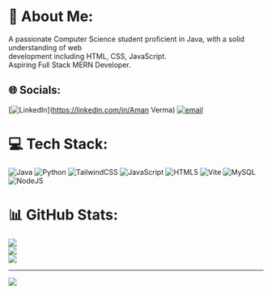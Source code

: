 # 💫 About Me:
A passionate Computer Science student proficient in Java, with a solid understanding of web <br>development including HTML, CSS, JavaScript.<br>Aspiring Full Stack MERN Developer.<br>


## 🌐 Socials:
[![LinkedIn](https://img.shields.io/badge/LinkedIn-%230077B5.svg?logo=linkedin&logoColor=white)](https://linkedin.com/in/Aman Verma) [![email](https://img.shields.io/badge/Email-D14836?logo=gmail&logoColor=white)](mailto:amanverma9748@gmail.com) 

# 💻 Tech Stack:
![Java](https://img.shields.io/badge/java-%23ED8B00.svg?style=for-the-badge&logo=openjdk&logoColor=white) ![Python](https://img.shields.io/badge/python-3670A0?style=for-the-badge&logo=python&logoColor=ffdd54) ![TailwindCSS](https://img.shields.io/badge/tailwindcss-%2338B2AC.svg?style=for-the-badge&logo=tailwind-css&logoColor=white) ![JavaScript](https://img.shields.io/badge/javascript-%23323330.svg?style=for-the-badge&logo=javascript&logoColor=%23F7DF1E) ![HTML5](https://img.shields.io/badge/html5-%23E34F26.svg?style=for-the-badge&logo=html5&logoColor=white) ![Vite](https://img.shields.io/badge/vite-%23646CFF.svg?style=for-the-badge&logo=vite&logoColor=white) ![MySQL](https://img.shields.io/badge/mysql-4479A1.svg?style=for-the-badge&logo=mysql&logoColor=white) ![NodeJS](https://img.shields.io/badge/node.js-6DA55F?style=for-the-badge&logo=node.js&logoColor=white)
# 📊 GitHub Stats:
![](https://github-readme-stats.vercel.app/api?username=amanverma9748&theme=shadow_green&hide_border=false&include_all_commits=false&count_private=false)<br/>
![](https://nirzak-streak-stats.vercel.app/?user=amanverma9748&theme=shadow_green&hide_border=false)<br/>
![](https://github-readme-stats.vercel.app/api/top-langs/?username=amanverma9748&theme=shadow_green&hide_border=false&include_all_commits=false&count_private=false&layout=compact)

---
[![](https://visitcount.itsvg.in/api?id=amanverma9748&icon=0&color=3)](https://visitcount.itsvg.in)

<!-- Proudly created with GPRM ( https://gprm.itsvg.in ) -->
